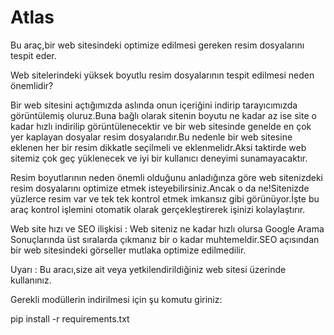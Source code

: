 # Atlas
Bu araç,bir web sitesindeki optimize edilmesi gereken resim dosyalarını tespit eder.

Web sitelerindeki yüksek boyutlu resim dosyalarının tespit edilmesi neden önemlidir?

Bir web sitesini açtığımızda aslında onun içeriğini indirip tarayıcımızda görüntülemiş oluruz.Buna bağlı olarak sitenin boyutu ne kadar az ise site o kadar hızlı indirilip görüntülenecektir ve bir web sitesinde genelde en çok yer kaplayan dosyalar resim dosyalarıdır.Bu nedenle bir web sitesine eklenen her bir resim dikkatle seçilmeli ve eklenmelidr.Aksi taktirde web sitemiz çok geç yüklenecek ve iyi bir kullanıcı deneyimi sunamayacaktır.

Resim boyutlarının neden önemli olduğunu anladığınza göre web sitenizdeki resim dosyalarını optimize etmek isteyebilirsiniz.Ancak o da ne!Sitenizde yüzlerce resim var ve tek tek kontrol etmek imkansız gibi görünüyor.İşte bu araç kontrol işlemini otomatik olarak gerçekleştirerek işinizi kolaylaştırır.

Web site hızı ve SEO ilişkisi : Web siteniz ne kadar hızlı olursa Google Arama Sonuçlarında üst sıralarda çıkmanız bir o kadar muhtemeldir.SEO açısından bir web sitesindeki görseller mutlaka optimize edilmedilir.

Uyarı : Bu aracı,size ait veya yetkilendirildiğiniz web sitesi üzerinde kullanınız.

Gerekli modüllerin indirilmesi için şu komutu giriniz:

pip install -r requirements.txt







